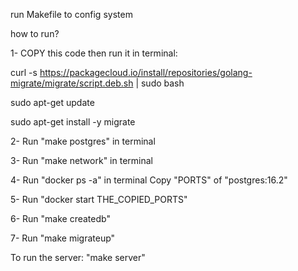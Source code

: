 run Makefile to config system

how to run?


1- COPY this code then run it in terminal:

  curl -s https://packagecloud.io/install/repositories/golang-migrate/migrate/script.deb.sh | sudo bash
  
  sudo apt-get update
  
  sudo apt-get install -y migrate
  

2- Run "make postgres" in terminal

3- Run "make network" in terminal

4- Run "docker ps -a" in terminal
   Copy "PORTS" of "postgres:16.2" 

5- Run "docker start THE_COPIED_PORTS"

6- Run "make createdb"

7- Run "make migrateup"

To run the server: "make server"
